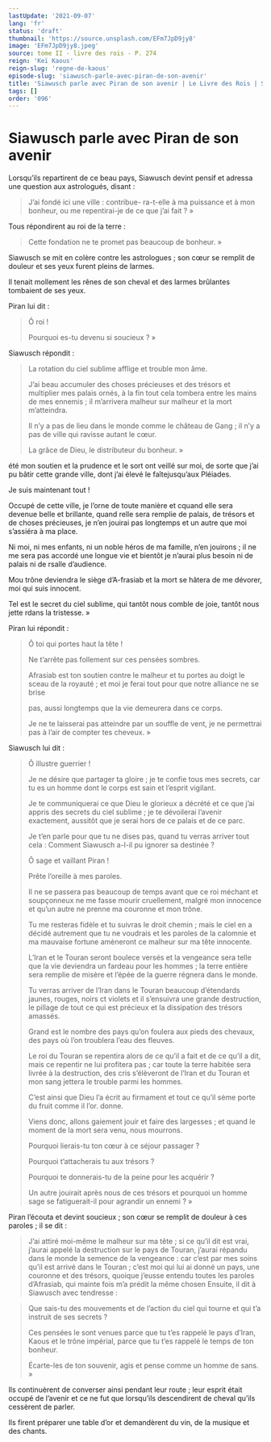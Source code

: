 ```yaml
---
lastUpdate: '2021-09-07'
lang: 'fr'
status: 'draft'
thumbnail: 'https://source.unsplash.com/EFm7JpD9jy8'
image: 'EFm7JpD9jy8.jpeg'
source: tome II - livre des rois - P. 274
reign: 'Keï Kaous'
reign-slug: 'regne-de-kaous'
episode-slug: 'siawusch-parle-avec-piran-de-son-avenir'
title: 'Siawusch parle avec Piran de son avenir | Le Livre des Rois | Shâhnâmeh'
tags: []
order: '096'
---
```


<!-- LTeX: language=fr -->

# Siawusch parle avec Piran de son avenir

Lorsqu’ils repartirent de ce beau pays, Siawusch devint pensif et adressa une question aux astrologués, disant :

> J’ai fondé ici une ville : contribue-
ra-t-elle à ma puissance et à mon bonheur, ou me repentirai-je de ce que j’ai fait ? »

Tous répondirent au roi de la terre :

> Cette fondation ne te promet pas beaucoup de bonheur. »

Siawusch se mit en colère contre les astrologues ; son cœur se remplit de douleur et ses yeux furent pleins de larmes.

Il tenait mollement les rênes de son cheval et des larmes brûlantes tombaient de ses yeux.

Piran lui dit :

> Ô roi !
>
> Pourquoi es-tu devenu si soucieux ? »

Siawusch répondit :

> La rotation du ciel sublime afflige et trouble mon âme.
>
> J’ai beau accumuler des choses précieuses et des trésors et multiplier mes palais ornés, à la fin tout cela tombera entre les mains de mes ennemis ; il m’arrivera malheur sur malheur et la mort m’atteindra.
>
> Il n’y a pas de lieu dans le monde comme le château de Gang ; il n’y a pas de ville qui ravisse autant le cœur.
>
> La grâce de Dieu, le distributeur du bonheur. »

été mon soutien et la prudence et le sort ont veillé sur moi, de sorte que j’ai pu bâtir cette grande ville, dont j’ai élevé le faîtejusqu’aux Pléiades.

Je suis maintenant tout !

Occupé de cette ville, je l’orne de toute manière et cquand elle sera devenue belle et brillante, quand relle sera remplie de palais, de trésors et de choses précieuses, je n’en jouirai pas longtemps et un autre que moi s’assiéra à ma place.

Ni moi, ni mes enfants, ni un noble héros de ma famille, n’en jouirons ; il ne me sera pas accordé une longue vie et bientôt je n’aurai plus besoin ni de palais ni de rsalle d’audience.

Mou trône deviendra le siège d’A-frasiab et la mort se hâtera de me dévorer, moi qui suis innocent.

Tel est le secret du ciel sublime, qui tantôt nous comble de joie, tantôt nous jette rdans la tristesse. »

Piran lui répondit :

> Ô toi qui portes haut la tête !
>
> Ne t’arrête pas follement sur ces pensées sombres.
>
> Afrasiab est ton soutien contre le malheur et tu portes au doigt le sceau de la royauté ; et moi je ferai tout pour que notre alliance ne se brise
>
> pas, aussi longtemps que la vie demeurera dans ce corps.
>
> Je ne te laisserai pas atteindre par un souffle de vent, je ne permettrai pas à l’air de compter tes cheveux. »

Siawusch lui dit :

> Ô illustre guerrier !
>
> Je ne désire que partager ta gloire ; je te confie tous mes secrets, car tu es un homme dont le corps est sain et l’esprit vigilant.
>
> Je te communiquerai ce que Dieu le glorieux a décrété et ce que j’ai appris des secrets du ciel sublime ; je te dévoilerai l’avenir exactement, aussitôt que je serai hors de ce palais et de ce parc.
>
> Je t’en parle pour que tu ne dises pas, quand tu verras arriver tout cela : Comment Siawusch a-l-il pu ignorer sa destinée ?
>
> Ô sage et vaillant Piran !
>
> Prête l’oreille à mes paroles.
>
> Il ne se passera pas beaucoup de temps avant que ce roi méchant et soupçonneux ne me fasse mourir cruellement, malgré mon innocence et qu’un autre ne prenne ma couronne et mon trône.
>
> Tu me resteras fidèle et tu suivras le droit chemin ; mais le ciel en a décidé autrement que tu ne voudrais et les paroles de la calomnie et ma mauvaise fortune amèneront ce malheur sur ma tête innocente.
>
> L’Iran et le Touran seront boulece versés et la vengeance sera telle que la vie deviendra un fardeau pour les hommes ; la terre entière sera remplie de misère et l’épée de la guerre régnera dans le monde.
>
> Tu verras arriver de l’Iran dans le Touran beaucoup d’étendards jaunes, rouges, noirs ct violets et il s’ensuivra une grande destruction, le pillage de tout ce qui est précieux et la dissipation des trésors amassés.
>
> Grand est le nombre des pays qu’on foulera aux pieds des chevaux, des pays où l’on troublera l’eau des fleuves.
>
> Le roi du Touran se repentira alors de ce qu’il a fait et de ce qu’il a dit, mais ce repentir ne lui profitera pas ; car toute la terre habitée sera livrée à la destruction, des cris s’élèveront de l’Iran et du Touran et mon sang jettera le trouble parmi les hommes.
>
> C’est ainsi que Dieu l’a écrit au firmament et tout ce qu’il sème porte du fruit comme il l’or. donne.
>
> Viens donc, allons gaiement jouir et faire des largesses ; et quand le moment de la mort sera venu, nous mourrons.
>
> Pourquoi lierais-tu ton cœur à ce séjour passager ?
>
> Pourquoi t’attacherais tu aux trésors ?
>
> Pourquoi te donnerais-tu de la peine pour les acquérir ?
>
> Un autre jouirait après nous de ces trésors et pourquoi un homme sage se fatiguerait-il pour agrandir un ennemi ? »

Piran l’écouta et devint soucieux ; son cœur se remplit de douleur à ces paroles ; il se dit :

> J’ai attiré moi-même le malheur sur ma tête ; si ce qu’il dit est vrai, j’aurai appelé la destruction sur le pays de Touran, j’aurai répandu dans le monde la semence de la vengeance : car c’est par mes soins qu’il est arrivé dans le Touran ; c’est moi qui lui ai donné un pays, une couronne et des trésors, quoique j’eusse entendu toutes les paroles d’Afrasiab, qui mainte fois m’a prédit la même chosen Ensuite, il dit à Siawusch avec tendresse :

> Que sais-tu des mouvements et de l’action du ciel qui tourne et qui t’a instruit de ses secrets ?
>
> Ces pensées le sont venues parce que tu t’es rappelé le pays d’Iran, Kaous et le trône impérial, parce que tu t’es rappelé le temps de ton bonheur.
>
> Écarte-les de ton souvenir, agis et pense comme un homme de sans. »

Ils continuèrent de converser ainsi pendant leur route ; leur esprit était occupé de l’avenir et ce ne fut que lorsqu’ils descendirent de cheval qu’ils cessèrent de parler.

Ils firent préparer une table d’or et demandèrent du vin, de la musique et des chants.
